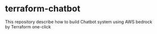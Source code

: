 # terraform-chatbot
This repository describe how to build Chatbot system using AWS bedrock by Terraform one-click
